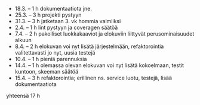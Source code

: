 * 18.3. – 1 h dokumentaatiota jne.
* 25.3. – 3 h projekti pystyyn
* 31.3. – 3 h jatketaan 3. vk hommia valmiiksi
* 2.4. – 1 h lint pystyyn ja coveragen säätöä
* 7.4. – 2 h pakolliset luokkakaaviot ja elokuviin liittyvät perusominaisuudet alkuun
* 8.4. – 2 h elokuvan voi nyt lisätä järjestelmään, refaktorointia valitettavasti jo nyt, uusia testejä
* 10.4. – 1 h pieniä parennuksia
* 14.4. – 1 h olemassa olevan elokuvan voi nyt lisätä kokoelmaan, testit kuntoon, skeeman säätöä
* 15.4. – 3 h refaktorointia; erillinen ns. service luotu, testejä, lisää dokumentaatiota

yhteensä 17 h
